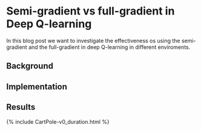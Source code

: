 # Semi-gradient vs full-gradient in Deep Q-learning

In this blog post we want to investigate the effectiveness os using the semi-gradient and the full-gradient in deep Q-learning in different enviroments.

## Background

## Implementation

## Results

{% include CartPole-v0_duration.html %}
